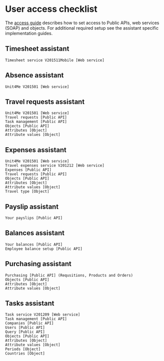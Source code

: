 # User access checklist

The [access guide](access.md) describes how to set access to Public APIs, web services (SOAP) and objects. For additional required setup see the assistant specific implementation guides.

## Timesheet assistant

    Timesheet service V201511Mobile [Web service]

## Absence assistant

    Unit4Me V201501 [Web service]

## Travel requests assistant

    Unit4Me V201501 [Web service]
    Travel requests [Public API]
    Task management [Public API]
    Objects [Public API]
    Attributes [Object]
    Attribute values [Object]

## Expenses assistant

    Unit4Me V201501 [Web service]
    Travel expenses service V201212 [Web service]
    Expenses [Public API]
    Travel requests [Public API]
    Objects [Public API]
    Attributes [Object]
    Attribute values [Object]
    Travel type [Object]
    
## Payslip assistant

    Your payslips [Public API]

## Balances assistant

    Your balances [Public API]
    Employee balance setup [Public API]

## Purchasing assistant

    Purchasing [Public API] (Requsitions, Products and Orders)
    Objects [Public API]
    Attributes [Object]
    Attribute values [Object]

## Tasks assistant

    Task service V201209 [Web service]
    Task management [Public API]
    Companies [Public API]
    Users [Public API]
    Query [Public API]
    Objects [Public API]
    Attributes [Object]
    Attribute values [Object]
    Periods [Object]
    Countries [Object]

